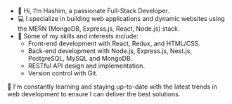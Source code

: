 - 👋 Hi, I’m Hashim, a passionate Full-Stack Developer.
- 💻 I specialize in building web applications and dynamic websites using the MERN (MongoDB, Express.js, React, Node.js) stack.
- 🔧 Some of my skills and interests include:
   - Front-end development with React, Redux, and HTML/CSS.
   - Back-end development with Node.js, Express.js, Nest.js, PostgreSQL, MySQL and MongoDB.
   - RESTful API design and implementation.
   - Version control with Git.
     
🌱 I'm constantly learning and staying up-to-date with the latest trends in web development to ensure I can deliver the best solutions.

<!--
**hashimshah47/hashimshah47** is a ✨ _special_ ✨ repository because its `README.md` (this file) appears on your GitHub profile.

Here are some ideas to get you started:

- 🔭 I’m currently working on ...
- 🌱 I’m currently learning ...
- 👯 I’m looking to collaborate on ...
- 🤔 I’m looking for help with ...
- 💬 Ask me about ...
- 📫 How to reach me: ...
- 😄 Pronouns: ...
- ⚡ Fun fact: ...
-->
